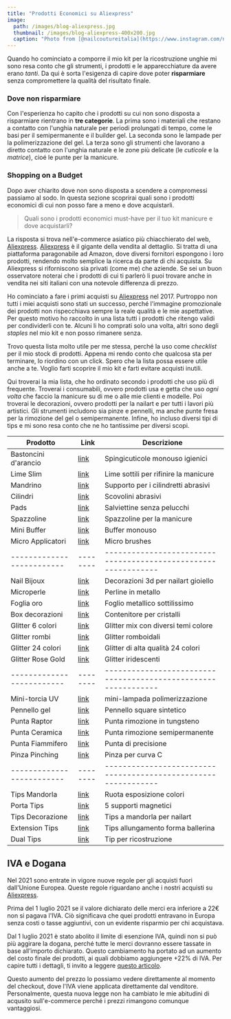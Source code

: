 ```yaml
---
title: "Prodotti Economici su Aliexpress"
image: 
  path: /images/blog-aliexpress.jpg
  thumbnail: /images/blog-aliexpress-400x200.jpg
  caption: "Photo from [@nailcoutureitalia](https://www.instagram.com/nailcoutureitalia/)"
---
```

Quando ho cominciato a comporre il mio kit per la ricostruzione unghie mi sono resa conto che gli strumenti, i prodotti e le apparecchiature da avere erano *tanti*. Da qui è sorta l'esigenza di capire dove poter  **risparmiare** senza compromettere la qualità del risultato finale. 

### Dove non risparmiare
Con l'esperienza ho capito che i prodotti su cui non sono disposta a risparmiare rientrano in **tre categorie**. La prima sono i materiali che restano a contatto con l'unghia naturale per periodi prolungati di tempo, come le basi per il semipermanente e il builder gel. La seconda sono le lampade per la polimerizzazione del gel. La terza sono gli strumenti che lavorano a diretto contatto con l'unghia naturale e le zone più delicate (le *cuticole* e la *matrice*), cioé le punte per la manicure.

### Shopping on a Budget
Dopo aver chiarito dove non sono disposta a scendere a compromessi passiamo al sodo. In questa sezione scoprirai quali sono i prodotti economici di cui non posso fare a meno e dove acquistarli. 

> Quali sono i prodotti economici must-have per il tuo kit manicure e dove acquistarli?

La risposta si trova nell'e-commerce asiatico più chiacchierato del web, [Aliexpress](https://s.click.aliexpress.com/e/_9gFQ5X). [Aliexpress](https://s.click.aliexpress.com/e/_9gFQ5X) è il gigante della vendita al dettaglio. Si tratta di una piattaforma paragonabile ad Amazon, dove diversi fornitori espongono i loro prodotti, rendendo molto semplice la ricerca da parte di chi acquista. Su Aliexpress si riforniscono sia privati (come me) che aziende. Se sei un buon osservatore noterai che i prodotti di cui ti parlerò li puoi trovare anche in vendita nei siti italiani con una notevole differenza di prezzo.

Ho cominciato a fare i primi acquisti su [Aliexpress](https://s.click.aliexpress.com/e/_9gFQ5X) nel 2017. Purtroppo non tutti i miei acquisti sono stati un successo, perché l'immagine promozionale dei prodotti non rispecchiava sempre la reale qualità e le mie aspettative. Per questo motivo ho raccolto in una lista tutti i prodotti che ritengo validi per condividerli con te. Alcuni li ho comprati solo una volta, altri sono degli *staples* nel mio kit e non posso rimanere senza. 

Trovo questa lista molto utile per me stessa, perché la uso come *checklist* per il mio stock di prodotti. Appena mi rendo conto che qualcosa sta per terminare, lo riordino con un click. 
Spero che la lista possa essere utile anche a te. Voglio farti scoprire il mio kit e farti evitare acquisti inutili. 

Qui troverai la mia lista, che ho ordinato secondo i prodotti che uso più di frequente. Troverai i consumabili, ovvero prodotti usa e getta che uso *ogni volta* che faccio la manicure su di me o alle mie clienti e modelle. Poi troverai le decorazioni, ovvero prodotti per la nailart e per tutti i lavori più artistici. Gli strumenti includono sia pinze e pennelli, ma anche punte fresa per la rimozione del gel o semipermanente. Infine, ho incluso diversi tipi di tips e mi sono resa conto che ne ho tantissime per diversi scopi.

| Prodotto       | Link | Descrizione                                                             |
|-------------------------|--------|--------------------------------------------------------------|
| Bastoncini d'arancio | [link](https://s.click.aliexpress.com/e/_9xTxf9) | Spingicuticole monouso igienici           |
| Lime Slim | [link](https://s.click.aliexpress.com/e/_97RpEO) | Lime sottili per rifinire la manicure
| Mandrino | [link](https://s.click.aliexpress.com/e/_AO9O7a) | Supporto per i cilindretti abrasivi |
| Cilindri | [link](https://s.click.aliexpress.com/e/_9fb6rE ) | Scovolini abrasivi |
| Pads | [link](https://s.click.aliexpress.com/e/_9jnuMb)   | Salviettine senza pelucchi |
| Spazzoline | [link](https://s.click.aliexpress.com/e/_AZrUY7) | Spazzoline per la manicure                          |
| Mini Buffer | [link](https://s.click.aliexpress.com/e/_A1IoOR) | Buffer monouso                          |
| Micro Applicatori | [link](https://s.click.aliexpress.com/e/_9fexMO) | Micro brushes|
|-------------------------|--------|--------------------------------------------------------------|
| Nail Bijoux | [link](https://s.click.aliexpress.com/e/_d8crDup) | Decorazioni 3d per nailart gioiello|
| Microperle | [link](https://s.click.aliexpress.com/e/_Ae8ERI )   | Perline in metallo  |
| Foglia oro| [link](https://s.click.aliexpress.com/e/_AdbQCE ) | Foglio metallico sottilissimo                          |
| Box  decorazioni | [link](https://s.click.aliexpress.com/e/_A2DbL5  ) | Contenitore per cristalli|
| Glitter 6 colori | [link](https://s.click.aliexpress.com/e/_Attqpd  ) | Glitter mix con diversi temi colore                          |
| Glitter rombi | [link](https://s.click.aliexpress.com/e/_A2DbL5  ) | Glitter romboidali |
| Glitter 24 colori | [link](https://s.click.aliexpress.com/e/_9fISLN) |Glitter di alta qualità 24  colori          |
| Glitter Rose Gold| [link](https://s.click.aliexpress.com/e/_ArzijZ ) | Glitter iridescenti|
|-------------------------|--------|--------------------------------------------------------------|
| Mini-torcia UV | [link](https://s.click.aliexpress.com/e/_AVF942) | mini-lampada polimerizzazione|
| Pennello gel | [link](https://s.click.aliexpress.com/e/_AkfM5U)   | Pennello square sintetico  |
| Punta Raptor| [link](https://s.click.aliexpress.com/e/_9jRCS4 ) | Punta rimozione in tungsteno                    |
| Punta Ceramica| [link](https://s.click.aliexpress.com/e/_AKy1Zx  ) | Punta rimozione semipermanente|
| Punta Fiammifero | [link](https://s.click.aliexpress.com/e/_AWgVZu ) | Punta di precisione                    |
| Pinza Pinching | [link](https://s.click.aliexpress.com/e/_AYWPIf ) | Pinza per curva C |
|-------------------------|--------|--------------------------------------------------------------|
| Tips Mandorla | [link](https://s.click.aliexpress.com/e/_AOJYdV) | Ruota esposizione colori|
| Porta Tips | [link](https://s.click.aliexpress.com/e/_9Anhdp)   | 5 supporti magnetici  |
| Tips Decorazione | [link](https://s.click.aliexpress.com/e/_99VNdp) | Tips a mandorla per nailart|
| Extension Tips | [link](https://s.click.aliexpress.com/e/_d7cpdSv ) | Tips allungamento forma ballerina|
| Dual Tips  | [link](https://s.click.aliexpress.com/e/_A8S251) | Tip per ricostruzione                    |

## IVA e Dogana
Nel 2021 sono entrate in vigore nuove regole per gli acquisti fuori dall'Unione Europea. Queste regole riguardano anche i nostri acquisti su [Aliexpress](https://s.click.aliexpress.com/e/_9gFQ5X). 

Prima del 1 luglio 2021 se il valore dichiarato delle merci era inferiore a 22€ non si pagava l'IVA. Ciò significava che quei prodotti entravano in Europa senza costi o tasse aggiuntivi, con un evidente risparmio per chi acquistava.

Dal 1 luglio 2021 è stato abolito il limite di esenzione IVA, quindi non si può più aggirare la dogana, perché tutte le merci dovranno essere tassate in base all’importo dichiarato. Questo cambiamento ha portato ad un aumento del costo finale dei prodotti, ai quali dobbiamo aggiungere +22% di IVA.
Per capire tutti i dettagli, ti invito a leggere [questo articolo](https://techboom.net/aliexpress-iva-e-dogana-da-luglio-2021-come-ordinare/).

Questo aumento del prezzo lo possiamo vedere direttamente al momento del checkout, dove l'IVA viene applicata direttamente dal venditore. Personalmente, questa nuova legge non ha cambiato le mie abitudini di acqusito sull'e-commerce perché i prezzi rimangono comunque vantaggiosi. 



